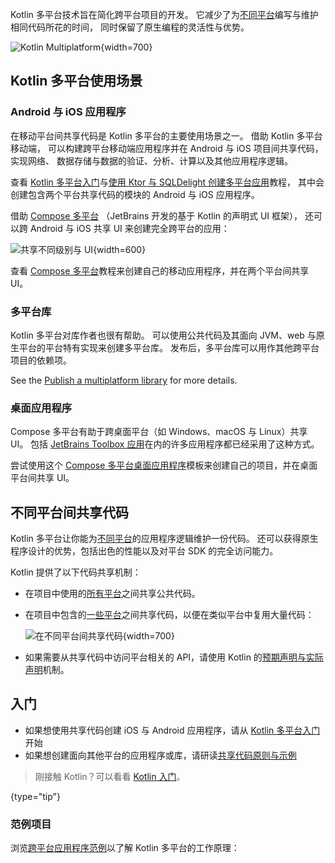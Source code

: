 [//]: # (title: Kotlin 多平台)
[//]: # (description: Kotlin Multiplatform allows creating cross-platform apps for desktop, web, and mobile devices.
Share application logic while keeping native user experience.)

Kotlin 多平台技术旨在简化跨平台项目的开发。 它减少了为<!--
-->[不同平台](#kotlin-多平台使用场景)编写与维护相同代码所花的时间，
同时保留了原生编程的灵活性与优势。 

![Kotlin Multiplatform](kotlin-multiplatform.svg){width=700}

## Kotlin 多平台使用场景

### Android 与 iOS 应用程序

在移动平台间共享代码是 Kotlin 多平台的主要使用场景之一。 借助 Kotlin 多平台移动端，
可以构建跨平台移动端应用程序并在 Android 与 iOS 项目间共享代码， 实现网络、
数据存储与数据的验证、分析、计算以及其他应用程序逻辑。

查看 [Kotlin 多平台入门](https://www.jetbrains.com/help/kotlin-multiplatform-dev/multiplatform-getting-started.html)与<!--
-->[使用 Ktor 与 SQLDelight 创建多平台应用](https://www.jetbrains.com/help/kotlin-multiplatform-dev/multiplatform-ktor-sqldelight.html)教程，
其中会创建包含两个平台共享代码的模块的 Android 与 iOS 应用程序。

借助 [Compose 多平台](https://www.jetbrains.com/lp/compose-multiplatform/)
（JetBrains 开发的基于 Kotlin 的声明式 UI 框架），
还可以跨 Android 与 iOS 共享 UI 来创建完全跨平台的应用：

![共享不同级别与 UI](multiplatform-compose.svg){width=600}

查看 [Compose 多平台](https://github.com/JetBrains/compose-multiplatform-ios-android-template/#readme)<!--
-->教程来创建自己的移动应用程序，并在两个平台间共享 UI。

### 多平台库

Kotlin 多平台对库作者也很有帮助。 可以使用公共代码及其面向
JVM、web 与原生平台的平台特有实现来创建多平台库。 发布后，多平台库可以用<!--
-->作其他跨平台项目的依赖项。

See the [Publish a multiplatform library](multiplatform-publish-lib.md) for more details.

### 桌面应用程序

Compose 多平台有助于跨桌面平台（如 Windows、macOS 与 Linux）共享 UI。 包括
[JetBrains Toolbox 应用](https://blog.jetbrains.com/kotlin/2021/12/compose-multiplatform-toolbox-case-study/)在内的许多应用程序<!--
-->都已经采用了这种方式。

尝试使用这个 [Compose 多平台桌面应用程序](https://github.com/JetBrains/compose-multiplatform-desktop-template#readme)<!--
-->模板来创建自己的项目，并在桌面平台间共享 UI。

## 不同平台间共享代码

Kotlin 多平台让你能为[不同平台](multiplatform-dsl-reference.md#目标)的应用程序逻辑维护一份代码。
还可以获得原生程序设计的优势，包括出色的性能以及对平台 SDK 的完全访问能力。

Kotlin 提供了以下代码共享机制：

* 在项目中使用的[所有平台](multiplatform-share-on-platforms.md#对所有平台共享代码)之间共享公共代码。
* 在项目中包含的[一些平台](multiplatform-share-on-platforms.md#对相似平台共享代码)之间共享代码，以便在类似平台中复用大量代码：

  ![在不同平台间共享代码](kotlin-multiplatform-hierarchical-structure.svg){width=700}

* 如果需要从共享代码中访问平台相关的 API，请使用 Kotlin 的<!--
-->[预期声明与实际声明](multiplatform-expect-actual.md)机制。

## 入门

* 如果想使用共享代码创建 iOS 与 Android 应用程序，请从 [Kotlin 多平台入门](https://www.jetbrains.com/help/kotlin-multiplatform-dev/multiplatform-getting-started.html)开始
* 如果想创建面向其他平台的应用程序或库，请研读[共享代码原则与示例](multiplatform-share-on-platforms.md)

> 刚接触 Kotlin？可以看看 [Kotlin 入门](getting-started.md)。
>
{type="tip"}

### 范例项目

浏览[跨平台应用程序范例](https://www.jetbrains.com/help/kotlin-multiplatform-dev/multiplatform-samples.html)以了解 Kotlin 多平台的工作原理：
